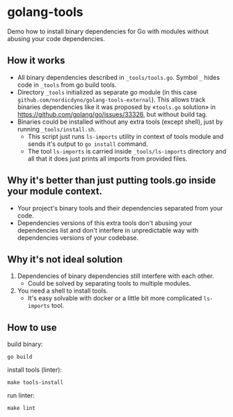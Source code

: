 # golang-tools

Demo how to install binary dependencies for Go with modules without abusing your code dependencies.

## How it works

* All binary dependencies described in `_tools/tools.go`. Symbol `_` hides code in `_tools` from go build tools.
* Directory `_tools` initialized as separate go module (in this case `github.com/nordicdyno/golang-tools-external`). This allows track binaries dependencies like it was proposed by «`tools.go` solution» in https://github.com/golang/go/issues/33326, but without build tag.
* Binaries could be installed without any extra tools (except shell), just by running `_tools/install.sh`.
  * This script just runs `ls-imports` utility in context of tools module and sends it's output to `go install` command.
  * The tool `ls-imports` is carried inside `_tools/ls-imports` directory and all that it does just prints all imports from provided files.

## Why it's better than just putting tools.go inside your module context.

* Your project's binary tools and their dependencies separated from your code.
* Dependencies versions of this extra tools don't abusing your dependencies list and don't interfere in unpredictable way with dependencies versions of your codebase.

## Why it's not ideal solution

1. Dependencies of binary dependencies still interfere with each other.
    * Could be solved by separating tools to multiple modules.
2. You need a shell to install tools.
    * It's easy solvable with docker or a little bit more complicated `ls-imports` tool.

## How to use

build binary:

    go build

install tools (linter):

    make tools-install

run linter:

    make lint
